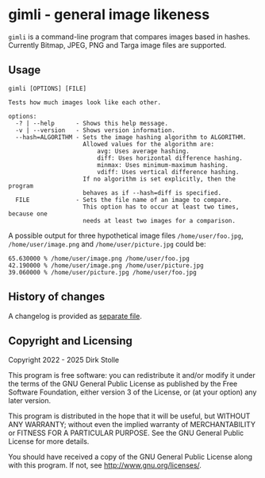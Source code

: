 # gimli - general image likeness

`gimli` is a command-line program that compares images based in hashes.
Currently Bitmap, JPEG, PNG and Targa image files are supported.

## Usage

```
gimli [OPTIONS] [FILE]

Tests how much images look like each other.

options:
  -? | --help      - Shows this help message.
  -v | --version   - Shows version information.
  --hash=ALGORITHM - Sets the image hashing algorithm to ALGORITHM.
                     Allowed values for the algorithm are:
                         avg: Uses average hashing.
                         diff: Uses horizontal difference hashing.
                         minmax: Uses minimum-maximum hashing.
                         vdiff: Uses vertical difference hashing.
                     If no algorithm is set explicitly, then the program
                     behaves as if --hash=diff is specified.
  FILE             - Sets the file name of an image to compare.
                     This option has to occur at least two times, because one
                     needs at least two images for a comparison.
```

A possible output for three hypothetical image files `/home/user/foo.jpg`,
`/home/user/image.png` and `/home/user/picture.jpg` could be:

```
65.630000 % /home/user/image.png /home/user/foo.jpg
42.190000 % /home/user/image.png /home/user/picture.jpg
39.060000 % /home/user/picture.jpg /home/user/foo.jpg
```

## History of changes

A changelog is provided as [separate file](./changelog.md).

## Copyright and Licensing

Copyright 2022 - 2025  Dirk Stolle

This program is free software: you can redistribute it and/or modify
it under the terms of the GNU General Public License as published by
the Free Software Foundation, either version 3 of the License, or
(at your option) any later version.

This program is distributed in the hope that it will be useful,
but WITHOUT ANY WARRANTY; without even the implied warranty of
MERCHANTABILITY or FITNESS FOR A PARTICULAR PURPOSE.  See the
GNU General Public License for more details.

You should have received a copy of the GNU General Public License
along with this program.  If not, see <http://www.gnu.org/licenses/>.
